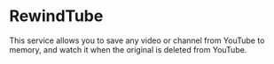# RewindTube
This service allows you to save any video or channel from YouTube to memory, and watch it when the original is deleted from YouTube.

